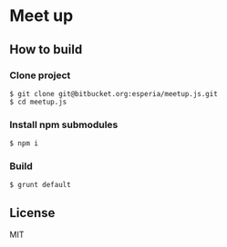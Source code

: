
Meet up
===============




How to build
--------------

### Clone project

	$ git clone git@bitbucket.org:esperia/meetup.js.git
	$ cd meetup.js

### Install npm submodules

	$ npm i

### Build

	$ grunt default



License
--------------

MIT



